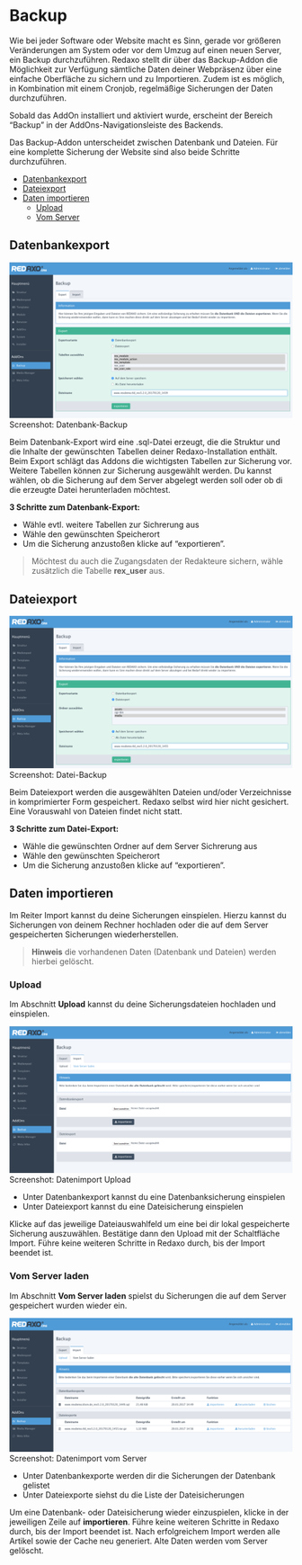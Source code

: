 # Backup
Wie bei jeder Software oder Website macht es Sinn, gerade vor größeren Veränderungen am System oder vor dem Umzug auf einen neuen Server, ein Backup durchzuführen. Redaxo stellt dir über das Backup-Addon die Möglichkeit zur Verfügung sämtliche Daten deiner Webpräsenz über eine einfache Oberfläche zu sichern und zu Importieren. Zudem ist es möglich, in Kombination mit einem Cronjob, regelmäßige Sicherungen der Daten durchzuführen.  

Sobald das AddOn installiert und aktiviert wurde, erscheint der Bereich “Backup” in der AddOns-Navigationsleiste des Backends.

Das Backup-Addon unterscheidet zwischen Datenbank und Dateien. Für eine komplette Sicherung der Website sind also beide Schritte durchzuführen. 

- [Datenbankexport](#dbexport)
- [Dateiexport](#fileexport)
- [Daten importieren](#import)
  - [Upload](#upload)
  - [Vom Server](#fromserver)

<a name="dbexport"></a>
## Datenbankexport

![Screenshot](/assets/v5.2.0-backup-01-overview.png)
Screenshot: Datenbank-Backup

Beim Datenbank-Export wird eine .sql-Datei erzeugt, die die Struktur und die Inhalte der gewünschten Tabellen deiner Redaxo-Installation enthält. Beim Export schlägt das Addons die wichtigsten Tabellen zur Sicherung vor. Weitere Tabellen können zur Sicherung ausgewählt werden. Du kannst wählen, ob die Sicherung auf dem Server abgelegt werden soll oder ob di die erzeugte Datei herunterladen möchtest. 

**3 Schritte zum Datenbank-Export:** 
- Wähle evtl. weitere Tabellen zur Sichrerung aus
- Wähle den gewünschten Speicherort
- Um die Sicherung anzustoßen klicke auf “exportieren”.

> Möchtest du auch die Zugangsdaten der Redakteure sichern, wähle zusätzlich die Tabelle **rex_user** aus. 

<a name="fileexport"></a>
## Dateiexport

![Screenshot](/assets/v5.2.0-backup-02-files.png)
Screenshot: Datei-Backup

Beim Dateiexport werden die ausgewählten Dateien und/oder Verzeichnisse in komprimierter Form gespeichert. Redaxo selbst wird hier nicht gesichert. Eine Vorauswahl von Dateien findet nicht statt. 

**3 Schritte zum Datei-Export:** 
- Wähle die gewünschten Ordner auf dem Server Sichrerung aus
- Wähle den gewünschten Speicherort
- Um die Sicherung anzustoßen klicke auf “exportieren”.

<a name="import"></a>
## Daten importieren

Im Reiter Import kannst du deine Sicherungen einspielen. Hierzu kannst du Sicherungen von deinem Rechner hochladen oder die auf dem Server gespeicherten Sicherungen wiederherstellen. 

> **Hinweis** die vorhandenen Daten (Datenbank und Dateien) werden hierbei gelöscht. 

<a name="upload"></a>
### Upload

Im Abschnitt **Upload** kannst du deine Sicherungsdateien hochladen und einspielen.  

![Screenshot](/assets/v5.2.0-backup-03-upload.png)
Screenshot: Datenimport Upload

- Unter Datenbankexport kannst du eine Datenbanksicherung einspielen
- Unter Dateiexport kannst du eine Dateisicherung einspielen

Klicke auf das jeweilige Dateiauswahlfeld um eine bei dir lokal gespeicherte Sicherung auszuwählen. Bestätige dann den Upload mit der Schaltfläche Import. 
Führe keine weiteren Schritte in Redaxo durch, bis der Import beendet ist. 

<a name="fromserver"></a>
### Vom Server laden

Im Abschnitt **Vom Server laden** spielst du Sicherungen die auf dem Server gespeichert wurden wieder ein. 

![Screenshot](/assets/v5.2.0-backup-04-fromserver.png)
Screenshot: Datenimport vom Server

- Unter Datenbankexporte werden dir die Sicherungen der Datenbank gelistet
- Unter Dateiexporte siehst du die Liste der Dateisicherungen

Um eine Datenbank- oder Dateisicherung wieder einzuspielen, klicke in der jeweiligen Zeile auf **importieren**. 
Führe keine weiteren Schritte in Redaxo durch, bis der Import beendet ist. 
Nach erfolgreichem Import werden alle Artikel sowie der Cache neu generiert. Alte Daten werden vom Server gelöscht. 
